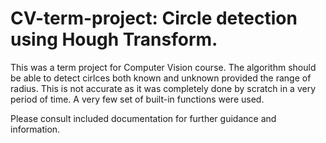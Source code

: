 # CV-term-project: Circle detection using Hough Transform.

This was a term project for Computer Vision course. The algorithm should be able to detect cirlces both known and unknown provided the range of radius. This is not accurate as it was completely done by scratch in a very period of time. A very few set of built-in functions were used.

Please consult included documentation for further guidance and information.
